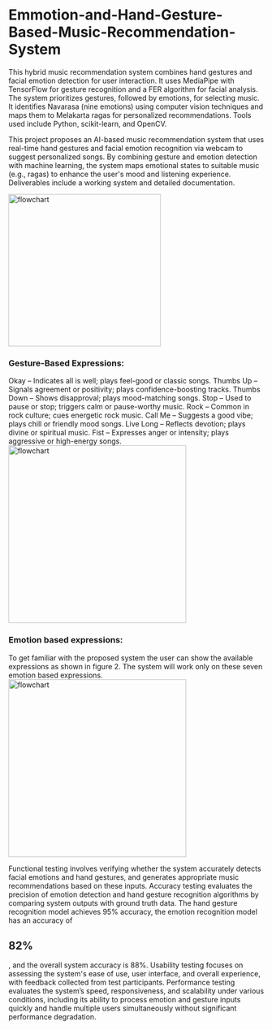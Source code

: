 # Emmotion-and-Hand-Gesture-Based-Music-Recommendation-System
This hybrid music recommendation system combines hand gestures and facial emotion detection for user interaction. It uses MediaPipe with TensorFlow for gesture recognition and a FER algorithm for facial analysis. The system prioritizes gestures, followed by emotions, for selecting music. It identifies Navarasa (nine emotions) using computer vision techniques and maps them to Melakarta ragas for personalized recommendations. Tools used include Python, scikit-learn, and OpenCV.


 This project proposes an AI-based music recommendation system that uses real-time hand gestures and facial emotion recognition via webcam to suggest personalized songs. By combining gesture and emotion detection with machine learning, the system maps emotional states to suitable music (e.g., ragas) to enhance the user's mood and listening experience. Deliverables include a working system and detailed documentation.

<img src="https://github.com/user-attachments/assets/eb85b12f-11b8-4a60-9812-d10cb3b8ef78" alt="flowchart" width="300"/>

<H3>Gesture-Based Expressions:</H3>
Okay – Indicates all is well; plays feel-good or classic songs.
Thumbs Up – Signals agreement or positivity; plays confidence-boosting tracks.
Thumbs Down – Shows disapproval; plays mood-matching songs.
Stop – Used to pause or stop; triggers calm or pause-worthy music.
Rock – Common in rock culture; cues energetic rock music.
Call Me – Suggests a good vibe; plays chill or friendly mood songs.
Live Long – Reflects devotion; plays divine or spiritual music.
Fist – Expresses anger or intensity; plays aggressive or high-energy songs.

<img src="https://github.com/user-attachments/assets/730cd12a-efc7-4238-8834-e887e8b1a38d" alt="flowchart" width="350"/>

<H3> Emotion based expressions: </H3>
 To get familiar
 with the proposed system the user can show the
 available expressions as shown in figure 2. The
 system will work only on these seven emotion
 based expressions.
 
 <img src="https://github.com/user-attachments/assets/ac783922-d866-476b-a592-90ddcea13c61" alt="flowchart" width="350"/>


Functional testing involves verifying whether the system accurately detects facial emotions and hand gestures, and generates appropriate music recommendations based on these inputs. Accuracy testing evaluates the precision of emotion detection and hand gesture recognition algorithms by comparing system outputs with ground truth data. The hand gesture recognition model achieves 95% accuracy, the emotion recognition model has an accuracy of <H2>82%</H2>, and the overall system accuracy is 88%. Usability testing focuses on assessing the system's ease of use, user interface, and overall experience, with feedback collected from test participants. Performance testing evaluates the system’s speed, responsiveness, and scalability under various conditions, including its ability to process emotion and gesture inputs quickly and handle multiple users simultaneously without significant performance degradation.


